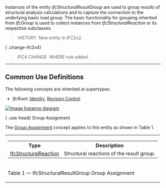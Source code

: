 Instances of the entity _IfcStructuralResultGroup_ are used to group results of structural analysis calculations and to capture the connection to the underlying basic load group. The basic functionality for grouping inherited from _IfcGroup_ is used to collect instances from _IfcStructuralReaction_ or its respective subclasses.

> HISTORY&nbsp; New entity in IFC2x2.

{ .change-ifc2x4}
> IFC4 CHANGE&nbsp; WHERE rule added.

___
## Common Use Definitions
The following concepts are inherited at supertypes:

* _IfcRoot_: [Identity](../../templates/identity.htm), [Revision Control](../../templates/revision-control.htm)

[![Image](../../../img/diagram.png)&nbsp;Instance diagram](../../../annex/annex-d/common-use-definitions/ifcstructuralresultgroup.htm)

{ .use-head}
Group Assignment

The [Group Assignment](../../templates/group-assignment.htm) concept applies to this entity as shown in Table 1.

<table>
<tr><td>
<table class="gridtable">
<tr><th><b>Type</b></th><th><b>Description</b></th></tr>
<tr><td><a href="../../ifcstructuralanalysisdomain/lexical/ifcstructuralreaction.htm">IfcStructuralReaction</a></td><td>Structural reactions of the result group.</td></tr>
</table>
</td></tr>
<tr><td><p class="table">Table 1 &mdash; IfcStructuralResultGroup Group Assignment</p></td></tr></table>